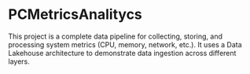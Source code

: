 # PCMetricsAnalitycs
This project is a complete data pipeline for collecting, storing, and processing system metrics (CPU, memory, network, etc.). It uses a Data Lakehouse architecture to demonstrate data ingestion across different layers.
